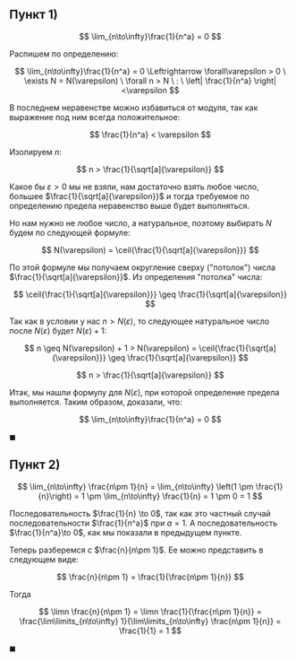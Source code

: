 ## Пункт 1)

$$ \lim_{n\to\infty}\frac{1}{n^a} = 0 $$

Распишем по определению:

$$ \lim_{n\to\infty}\frac{1}{n^a} = 0 \Leftrightarrow \forall\varepsilon > 0 \ \exists N = N(\varepsilon) \ \forall n > N \ : \ \left| \frac{1}{n^a} \right| <\varepsilon $$

В последнем неравенстве можно избавиться от модуля, так как выражение под ним всегда положительное:

$$ \frac{1}{n^a} < \varepsilon $$

Изолируем $n$:

$$ n > \frac{1}{\sqrt[a]{\varepsilon}} $$

Какое бы $\varepsilon > 0$ мы не взяли, нам достаточно взять любое число, большее $\frac{1}{\sqrt[a]{\varepsilon}}$ и тогда требуемое по определению предела неравенство выше будет выполняться.

Но нам нужно не любое число, а натуральное, поэтому выбирать $N$ будем по следующей формуле:

$$ N(\varepsilon) = \ceil{\frac{1}{\sqrt[a]{\varepsilon}}} $$

По этой формуле мы получаем округление сверху ("потолок") числа $\frac{1}{\sqrt[a]{\varepsilon}}$. Из определения "потолка" числа:

$$ \ceil{\frac{1}{\sqrt[a]{\varepsilon}}} \geq \frac{1}{\sqrt[a]{\varepsilon}} $$

Так как в условии у нас $n > N(\varepsilon)$, то следующее натуральное число после $N(\varepsilon)$ будет $N(\varepsilon) + 1$:

$$ n \geq N(\varepsilon) + 1 > N(\varepsilon) = \ceil{\frac{1}{\sqrt[a]{\varepsilon}}} \geq \frac{1}{\sqrt[a]{\varepsilon}}  $$

$$ n > \frac{1}{\sqrt[a]{\varepsilon}} $$

Итак, мы нашли формулу для $N(\varepsilon)$, при которой определение предела выполняется. Таким образом, доказали, что:

$$ \lim_{n\to\infty}\frac{1}{n^a} = 0 $$

$\blacksquare$

## Пункт 2)

$$ \lim_{n\to\infty} \frac{n\pm 1}{n} = \lim_{n\to\infty} \left(1 \pm \frac{1}{n}\right) = 1 \pm \lim_{n\to\infty} \frac{1}{n} = 1 \pm 0 = 1 $$

Последовательность $\frac{1}{n} \to 0$, так как это частный случай последовательности $\frac{1}{n^a}$ при $a = 1$. А последовательность $\frac{1}{n^a}\to 0$, как мы показали в предыдущем пункте.

Теперь разберемся с $\frac{n}{n\pm 1}$. Ее можно представить в следующем виде:

$$ \frac{n}{n\pm 1} = \frac{1}{\frac{n\pm 1}{n}} $$

Тогда

$$ \limn \frac{n}{n\pm 1} = \limn \frac{1}{\frac{n\pm 1}{n}} = \frac{\lim\limits_{n\to\infty} 1}{\lim\limits_{n\to\infty} \frac{n\pm 1}{n}} = \frac{1}{1} = 1 $$

$\blacksquare$